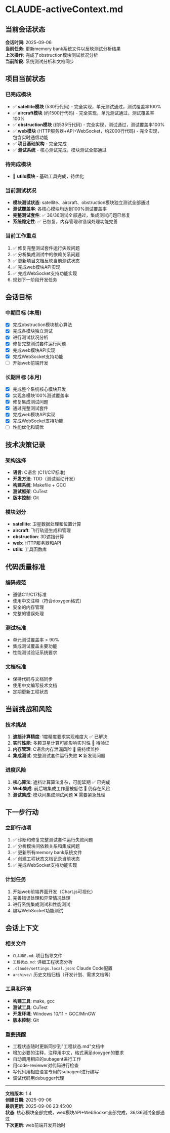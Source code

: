 # CLAUDE-activeContext.md

## 当前会话状态

**会话时间**: 2025-09-06  
**当前任务**: 更新memory bank系统文件以反映测试分析结果  
**上次操作**: 完成了obstruction模块测试状况分析  
**当前阶段**: 系统测试分析和文档同步  

## 项目当前状态

### 已完成模块
- ✅ **satellite模块** (530行代码) - 完全实现，单元测试通过，测试覆盖率100%
- ✅ **aircraft模块** (约1500行代码) - 完全实现，单元测试通过，测试覆盖率100%
- ✅ **obstruction模块** (约535行代码) - 完全实现，测试通过，测试覆盖率100%
- ✅ **web模块** (HTTP服务器+API+WebSocket，约2000行代码) - 完全实现，包含实时通信功能
- ✅ **项目基础架构** - 完全完成
- ✅ **测试系统** - 核心测试完成，模块测试全部通过

### 待完成模块
- 🔄 **utils模块** - 基础工具完成，待优化

### 当前测试状况
- **模块测试状态**: satellite、aircraft、obstruction模块独立测试全部通过
- **测试覆盖率**: 各核心模块均达到100%测试覆盖率
- **完整测试套件**: ✅ 36/36测试全部通过，集成测试问题已修复
- **系统稳定性**: ✅ 已恢复，内存管理和错误处理功能完善

### 当前工作重点
1. ✅ 修复完整测试套件运行失败问题
2. ✅ 分析集成测试中的依赖关系问题
3. ✅ 更新项目文档反映当前测试状态
4. ✅ 完成web模块API实现
5. ✅ 完成WebSocket支持功能实现
6. 规划下一阶段开发任务

## 会话目标

### 中期目标 (本周)
- [x] 完成obstruction模块核心算法
- [x] 完成各模块独立测试
- [x] 进行测试状况分析
- [x] 修复完整测试套件运行问题
- [x] 完成web模块API实现
- [x] 完成WebSocket支持功能
- [ ] 开始web前端开发

### 长期目标 (本月)
- [x] 完成整个系统核心模块开发
- [x] 实现各模块100%测试覆盖率
- [x] 修复集成测试问题
- [x] 通过完整测试套件
- [x] 完成web模块API实现
- [x] 完成WebSocket支持功能
- [ ] 性能优化和调优

## 技术决策记录

### 架构选择
- **语言**: C语言 (C11/C17标准)
- **开发方法**: TDD（测试驱动开发）
- **构建系统**: Makefile + GCC
- **测试框架**: CuTest
- **版本控制**: Git

### 模块划分
- **satellite**: 卫星数据处理和位置计算
- **aircraft**: 飞行轨迹生成和管理
- **obstruction**: 3D遮挡计算
- **web**: HTTP服务器和API
- **utils**: 工具函数库

## 代码质量标准

### 编码规范
- 遵循C11/C17标准
- 使用中文注释（符合doxygen格式）
- 安全的内存管理
- 完整的错误处理

### 测试标准
- 单元测试覆盖率 > 90%
- 集成测试覆盖主要功能
- 性能测试验证系统要求

### 文档标准
- 保持代码与文档同步
- 使用中文编写技术文档
- 定期更新工程状态

## 当前挑战和风险

### 技术挑战
1. **遮挡计算精度**: 1度精度要求实现难度大 ✅ 已解决
2. **实时性能**: 多颗卫星计算可能影响实时性 🔄 待验证
3. **内存管理**: C语言内存泄漏风险 🔄 需持续监控
4. **集成测试**: 完整测试套件运行失败 ❌ 新发现问题

### 进度风险
1. **核心算法**: 遮挡计算算法复杂，可能延期 ✅ 已完成
2. **Web集成**: 前后端集成工作量被低估 🔄 仍存在风险
3. **测试集成**: 模块间集成测试问题 ❌ 需要紧急处理

## 下一步行动

### 立即行动项
1. ✅ 诊断和修复完整测试套件运行失败问题
2. ✅ 分析模块间依赖关系和集成问题
3. ✅ 更新所有memory bank系统文件
4. ✅ 创建工程状态文档记录当前状态
5. ✅ 完成WebSocket支持功能实现

### 计划任务
1. 开始web前端界面开发（Chart.js可视化）
2. 完善错误处理和异常情况处理
3. 进行系统集成测试和性能测试
4. 编写WebSocket功能测试

## 会话上下文

### 相关文件
- `CLAUDE.md`: 项目指导文件
- `工程状态.md`: 详细工程状态分析
- `.claude/settings.local.json`: Claude Code配置
- `archive/`: 历史文档归档（开发计划、需求文档等）

### 工具和环境
- **构建工具**: make, gcc
- **测试工具**: CuTest
- **开发环境**: Windows 10/11 + GCC/MinGW
- **版本控制**: Git

### 重要提醒
- 工程状态随时更新同步到"工程状态.md"文档中
- 增加必要的注释，注释用中文，格式满足doxygen的要求
- 自动调用相应的subagent进行工作
- 用code-reviewer对代码进行检查
- 写代码用相应语言专用的subagent进行编写
- 调试代码用debugger代理

---

**文档版本**: 1.4  
**创建日期**: 2025-09-06  
**最后更新**: 2025-09-06 23:45:00  
**状态**: 核心模块全部完成，web模块API+WebSocket全部完成，36/36测试全部通过  
**下次更新**: web前端开发开始时